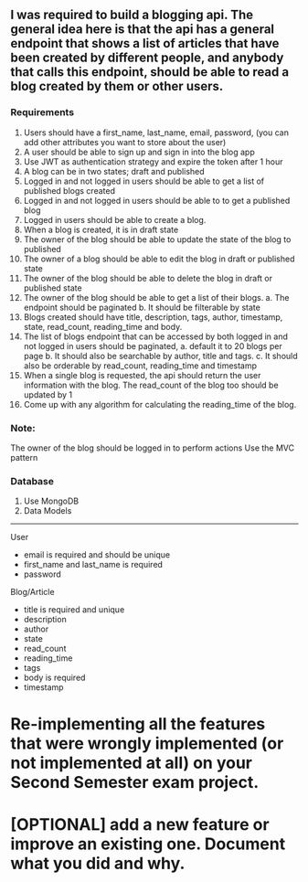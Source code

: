 ## I was required to build a blogging api. The general idea here is that the api has a general endpoint that shows a list of articles that have been created by different people, and anybody that calls this endpoint, should be able to read a blog created by them or other users.

### Requirements
1. Users should have a first_name, last_name, email, password, (you can add other
attributes you want to store about the user)
2. A user should be able to sign up and sign in into the blog app
3. Use JWT as authentication strategy and expire the token after 1 hour
4. A blog can be in two states; draft and published
5. Logged in and not logged in users should be able to get a list of published blogs
created
6. Logged in and not logged in users should be able to to get a published blog
7. Logged in users should be able to create a blog.
8. When a blog is created, it is in draft state
9. The owner of the blog should be able to update the state of the blog to published
10. The owner of a blog should be able to edit the blog in draft or published state
11. The owner of the blog should be able to delete the blog in draft or published
state
12. The owner of the blog should be able to get a list of their blogs.
a. The endpoint should be paginated
b. It should be filterable by state
13. Blogs created should have title, description, tags, author, timestamp, state,
read_count, reading_time and body.
14. The list of blogs endpoint that can be accessed by both logged in and not logged
in users should be paginated,
a. default it to 20 blogs per page
b. It should also be searchable by author, title and tags.
c. It should also be orderable by read_count, reading_time and timestamp
15. When a single blog is requested, the api should return the user information with
the blog. The read_count of the blog too should be updated by 1
16. Come up with any algorithm for calculating the reading_time of the blog.
    
### Note:
The owner of the blog should be logged in to perform actions
Use the MVC pattern

### Database
1. Use MongoDB
2. Data Models
___
User
- email is required and should be unique
- first_name and last_name is required
- password
  
Blog/Article
- title is required and unique
- description
- author
- state
- read_count
- reading_time
- tags
- body is required
- timestamp



# Re-implementing all the features that were wrongly implemented (or not implemented at all) on your Second Semester exam project.
# [OPTIONAL] add a new feature or improve an existing one. Document what you did and why.